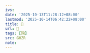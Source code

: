 ```yaml
---
ivs:
date: '2025-10-13T11:28:12+08:00'
lastmod: '2025-10-14T06:42:22+08:00'
title: 󰛼
url: 󰛼
tags: [㱧]
src: GHZR
note:
---
```

